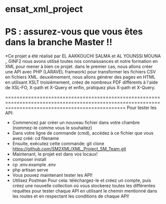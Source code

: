 # ensat_xml_project
# PS : assurez-vous que vous êtes dans la branche Master !! 

*Ce projet a été réalisé par EL AAKKOUCHI SALMA et AL YOUNSSI MOUNA _ GINF2
nous avons utilisé toutes nos connaissances et notre formation en XML pour mener à bien ce projet.
dans le premier cas, nous allons créer une API avec PHP (LARAVEL framwork) pour transformer les fichiers CSV en fichiers XML.
deuxièmement, nous allons générer des pages en HTML en utilisant XSLT
troisièmement, créez de nombreux PDF différents à l'aide de XSL-FO, X-path et X-Query
et enfin, pratiquez plus X-path et X-Query.

======================================================================================================================================================
Pour tester les API:
 * Commencez par créer un nouveau fichier dans votre chambre (nommez-le comme vous le souhaitez)
* Dans votre ligne de commande (cmd), accédez à ce fichier que vous avez créé: cd filename
* Ensuite, exécutez cette commande: git clone https://github.com/SM2XML/XML_Project_SM_Team.git
* Maintenant, le projet est dans vos locaux!
* composer install
* cp .env.example .env
* php artisan serve
* Vous pouvez maintenant tester les API!
* Utilisez Postman Pour cela: téléchargez-le et créez un compte, puis créez une nouvelle collection où vous stockerez toutes les différentes requêtes pour tester chaque API en utilisant le chemin mentionné dans les routes et en respectant les conditions de chaque API! 
